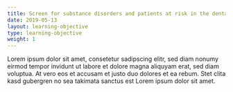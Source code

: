 ```yaml
---
title: Screen for substance disorders and patients at risk in the dental setting 
date: 2019-05-13
layout: learning-objective
type: learning-objective
weight: 1
---
```

Lorem ipsum dolor sit amet, consetetur sadipscing elitr, sed diam nonumy eirmod
tempor invidunt ut labore et dolore magna aliquyam erat, sed diam voluptua. At
vero eos et accusam et justo duo dolores et ea rebum. Stet clita kasd gubergren
no sea takimata sanctus est Lorem ipsum dolor sit amet.
